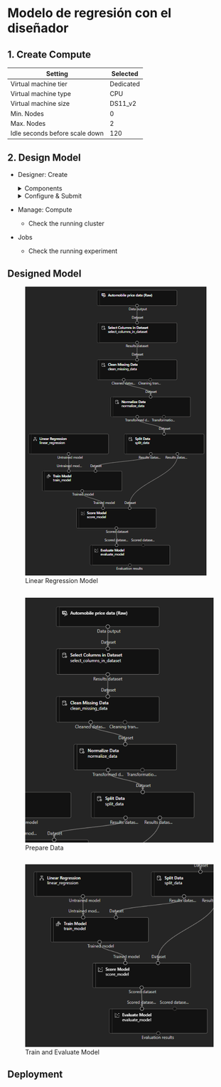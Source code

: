 # Modelo de regresión con el diseñador
## 1. Create Compute
Setting | Selected
--- | ---
Virtual machine tier | Dedicated
Virtual machine type | CPU
Virtual machine size | DS11_v2
Min. Nodes | 0
Max. Nodes | 2
Idle seconds before scale down | 120

## 2. Design Model
- Designer: Create
  <details>
  <summary>
  Components
  </summary>
  
    - Sample Data
      - Automobile Price Data (Raw)
    - Data Transformations
      - Select Columns in Dataset
        - by name
        - add all
        -  \- normalized losses
      - Clear missing data
        - Column names: bore,stroke,horsepower
        - Cleaning mode: Remove entire row
      - Normalize Data
        - Transformation method: MinMax
        - Column names: symboling,wheel-base,length,height,width,curb-weight,engine-size,bore,stroke,compression-ratio,horsepower,peak-rpm,city-mpg,highway-mpg
      - Split Data
        - Fraction of rows in the first output dataset: 0.7
        - Random seed: 123
    - Model Training
      - Train Model
        - Column names: price
    - Machine Learning Algorithms
      - Linear Regression
    - Model Scoring & Evaluation
      - Score Model
      - Evaluate Model
      
    </details>

  <details>
  <summary>
  Configure & Submit
  </summary>
    -  Crear nuevo: car-price-training
    - Select compute type: Compute Cluster
    - Select Azure ML compute cluster: azml-cluster (created)
  </details>
  
- Manage: Compute
  - Check the running cluster

- Jobs 
  - Check the running experiment

## Designed Model

<figure>
  <img
  src="../Codigo-Facilito/images/regression-model.png"
  alt="Linear Regression Model">
  <figcaption>Linear Regression Model</figcaption>
</figure>

## 

<figure>
  <img
  src="../Codigo-Facilito/images/prepare-data.png"
  alt="Prepare Data">
  <figcaption>Prepare Data</figcaption>
</figure>

## 

<figure>
  <img
  src="../Codigo-Facilito/images/train-evaluate-model.png"
  alt="train and evaluate model">
  <figcaption>Train and Evaluate Model</figcaption>
</figure>

## Deployment


